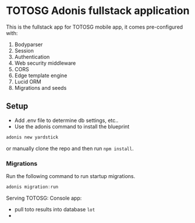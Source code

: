 # TOTOSG Adonis fullstack application

This is the fullstack app for TOTOSG mobile app, it comes pre-configured with:

1. Bodyparser
2. Session
3. Authentication
4. Web security middleware
5. CORS
6. Edge template engine
7. Lucid ORM
8. Migrations and seeds

## Setup
- Add .env file to determine db settings, etc..
- Use the adonis command to install the blueprint

```bash
adonis new yardstick
```

or manually clone the repo and then run `npm install`.


### Migrations

Run the following command to run startup migrations.

```js
adonis migration:run
```

Serving TOTOSG:
Console app:
- pull toto results into database `lot` 
- 
